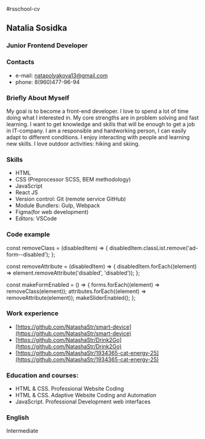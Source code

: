 #rsschool-cv

## Natalia Sosidka

### Junior Frontend Developer

### Contacts
* e-mail: natapolyakova13@gmail.com 
* phone: 8(960)477-96-94

### Briefly About Myself
My goal is to become a front-end developer. I love to spend a lot of time doing what I interested in. My core strengths are in problem solving and fast learning. I want to get knowledge and skills that will be enough to get a job in IT-company. I am a responsible and hardworking person, I can easily adapt to different conditions. 
I enjoy interacting with people and learning new skills. I love outdoor activities: hiking and skiing.

### Skills
* HTML
* CSS (Preprocessor SCSS, BEM methodology)
* JavaScript
* React JS
* Version control: Git (remote service GitHub)
* Module Bundlers: Gulp, Webpack
* Figma(for web development)
* Editors: VSCode

### Code example

const removeClass = (disabledItem) => {
  disabledItem.classList.remove('ad-form--disabled');
};

const removeAttribute = (disabledItem) => {
  disabledItem.forEach((element) => element.removeAttribute('disabled', 'disabled'));
};

const makeFormEnabled = () => {
  forms.forEach((element) => removeClass(element));
  attributes.forEach((element) => removeAttribute(element));
  makeSliderEnabled();
};

### Work experience
* [https://github.com/NatashaStr/smart-device](https://github.com/NatashaStr/smart-device)
* [https://github.com/NatashaStr/Drink2Go](https://github.com/NatashaStr/Drink2Go)
* [https://github.com/NatashaStr/1934365-cat-energy-25](https://github.com/NatashaStr/1934365-cat-energy-25)

### Education and courses:
* HTML & CSS. Professional Website Coding
* HTML & CSS. Adaptive Website Coding and Automation
* JavaScript. Professional Development web interfaces

### English
Intermediate